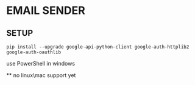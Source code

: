 # EMAIL SENDER

## SETUP
```pip install --upgrade google-api-python-client google-auth-httplib2 google-auth-oauthlib```

use PowerShell in windows

** no linux\mac support yet